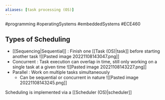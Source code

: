 ```yaml
---
aliases: [task processing (OS)]
---
```

#programming #operatingSystems #embeddedSystems  #ECE460 

## Types of Scheduling
- [[Sequencing|Sequential]] : Finish one [[Task (OS)|task]] before starting another task
![[Pasted image 20221108143047.png]]
- Concurrent : Task execution can overlap in time, still only working on a single task at a given time
![[Pasted image 20221108143227.png]]
- Parallel : Work on multiple tasks simultaneously
	- Can be sequential or concurrent in nature
![[Pasted image 20221108143245.png]]

Scheduling is implemented via a [[Scheduler (OS)|scheduler]]